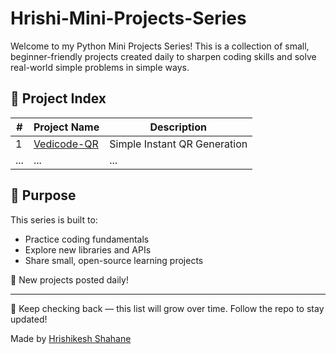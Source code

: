 # Hrishi-Mini-Projects-Series

Welcome to my Python Mini Projects Series! This is a collection of small, beginner-friendly  projects created daily to sharpen coding skills and solve real-world simple problems in simple ways.

## 🔗 Project Index

| # | Project Name | Description |
|--|--------------|-------------|
| 1 | [Vedicode-QR](https://github.com/Hrishi-3000/Vedicode-QR-MiniProject-Series-01) | Simple Instant QR Generation |
| ... | ... | ... |


## 📌 Purpose
This series is built to:
- Practice coding fundamentals
- Explore new libraries and APIs
- Share small, open-source learning projects

📅 New projects posted daily!

---

🔄 Keep checking back — this list will grow over time. Follow the repo to stay updated!

Made by [Hrishikesh Shahane]([https://github.com/yourusername](https://github.com/Hrishi-3000))
